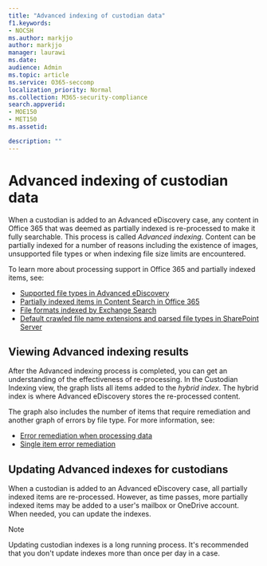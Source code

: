 ```yaml
---
title: "Advanced indexing of custodian data"
f1.keywords:
- NOCSH
ms.author: markjjo
author: markjjo
manager: laurawi
ms.date: 
audience: Admin
ms.topic: article
ms.service: O365-seccomp
localization_priority: Normal
ms.collection: M365-security-compliance 
search.appverid: 
- MOE150
- MET150
ms.assetid: 

description: ""
---
```


# Advanced indexing of custodian data

When a custodian is added to an Advanced eDiscovery case, any content in Office 365 that was deemed as partially indexed is re-processed to make it fully searchable.  This process is called *Advanced indexing*. Content can be partially indexed for a number of reasons including the existence of images, unsupported file types or when indexing file size limits are encountered.

To learn more about processing support in Office 365 and partially indexed items, see:

- [Supported file types in Advanced eDiscovery](supported-filetypes-ediscovery20.md)
- [Partially indexed items in Content Search in Office 365](partially-indexed-items-in-content-search.md)
- [File formats indexed by Exchange Search](https://docs.microsoft.com/exchange/file-formats-indexed-by-exchange-search-exchange-2013-help)
- [Default crawled file name extensions and parsed file types in SharePoint Server](https://docs.microsoft.com/SharePoint/technical-reference/default-crawled-file-name-extensions-and-parsed-file-types)

## Viewing Advanced indexing results

After the Advanced indexing process is completed, you can get an understanding of the effectiveness of re-processing.  In the Custodian Indexing view, the graph lists all items added to the *hybrid index*.  The hybrid index is where Advanced eDiscovery stores the re-processed content.

The graph also includes the number of items that require remediation and another graph of errors by file type. For more information, see:

- [Error remediation when processing data](error-remediation.md)
- [Single item error remediation](single-item-error-remediation.md)

## Updating Advanced indexes for custodians

When a custodian is added to an Advanced eDiscovery case, all partially indexed items are re-processed. However, as time passes, more partially indexed items may be added to a user's mailbox or OneDrive account.  When needed, you can update the indexes.

> [!NOTE]
> Updating custodian indexes is a long running process. It's recommended that you don't update indexes more than once per day in a case.
